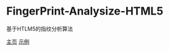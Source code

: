 # FingerPrint-Analysize-HTML5
基于HTLM5的指纹分析算法

[主页](http://shenmingxuanyi.github.io/FingerPrint-Analysize-HTML5/)
[示例](http://shenmingxuanyi.github.io/FingerPrint-Analysize-HTML5/FingerPrintAnalysizeHTML5/index.html)
